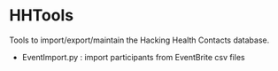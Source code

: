 # HHTools

Tools to import/export/maintain the Hacking Health Contacts database.

* EventImport.py : import participants from EventBrite csv files